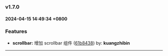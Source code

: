 ### v1.7.0
#### 2024-04-15 14:49:34 +0800

### Features

* **scrollbar:** 增加 scrollbar 组件  ([61b8438](https://github.com/bin-K/ued-plus/commit/61b8438)) by: **kuangzhibin**

---
